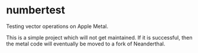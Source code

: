# numbertest
Testing vector operations on Apple Metal.

This is a simple project which will not get maintained. If it is successful, then the metal code will
eventually be moved to a fork of Neanderthal.


